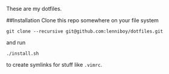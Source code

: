 These are my dotfiles.

##Installation
Clone this repo somewhere on your file system

    git clone --recursive git@github.com:lenniboy/dotfiles.git

and run

    ./install.sh

to create symlinks for stuff like `.vimrc`.

